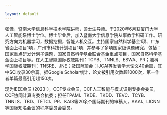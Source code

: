 ```yaml
---

layout: default 
---
```


张佳，暨南大学信息科学技术学院讲师，硕士生导师。于2020年6月获厦门大学人工智能系博士学位。博士毕业后，加入暨南大学信息学院从事教学科研工作。研究方向为机器学习，数据挖掘，智能人机交互。主持国家自然科学基金1项、广东省面上项目1项，广州市科技计划项目1项，并参与了多项国家级课题研究，包括：国家重点研发计划子课题，国家自然科学基金联合基金重点项目，国家自然科学基金面上项目等。在人工智能国际权威期刊：TCYB、TNNLS、ESWA、PR；脑科学国际权威期刊：TNSRE、JNE；及国际顶会：IJCAI等发表学术论文40余篇，其中SCI收录30余篇。据Google Scholar统计，论文被引用次数超1000次，第一作者单篇最高引用超150次。

现为IEEE会员 (2023-)，CCF专业会员，CCF人工智能与模式识别专委会委员，CCF协同计算专委会执委；担任TPAMI、TKDE、TKDD、TEVC、TCYB、TNNLS、TBD、TETCI、PR、KAIS等20余个国际期刊的审稿人，AAAI、IJCNN等国际知名会议的程序委员会委员。
